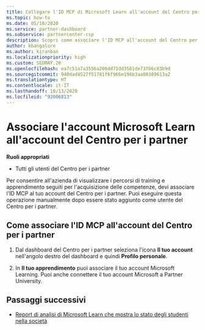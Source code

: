 ```yaml
---
title: Collegare l'ID MCP di Microsoft Learn all'account del Centro per i partner
ms.topic: how-to
ms.date: 05/18/2020
ms.service: partner-dashboard
ms.subservice: partnercenter-csp
description: Scopri come associare l'ID MCP all'account del Centro per i partner, in modo che l'azienda possa visualizzare i percorsi di training e apprendimento svolti per l'acquisizione delle competenze.
author: kbangalore
ms.author: kiranban
ms.localizationpriority: high
ms.custom: SEOMAY.20
ms.openlocfilehash: ea7c51a7a3556a206dd71dd3561de73f66c83b9d
ms.sourcegitcommit: 940dad4527f51781f6f966e196b3aa08389613a2
ms.translationtype: HT
ms.contentlocale: it-IT
ms.lasthandoff: 10/13/2020
ms.locfileid: "92006813"
---
```

# <a name="associate-your-microsoft-learn-account-to-your-partner-center-account"></a>Associare l'account Microsoft Learn all'account del Centro per i partner

**Ruoli appropriati**

- Tutti gli utenti del Centro per i partner

Per consentire all'azienda di visualizzare i percorsi di training e apprendimento seguiti per l'acquisizione delle competenze, devi associare l'ID MCP al tuo account del Centro per i partner. Puoi eseguire questa operazione manualmente dopo essere stato aggiunto come utente del Centro per i partner.

## <a name="how-to-associate-your-mcp-id-to-your-partner-center-account"></a>Come associare l'ID MCP all'account del Centro per i partner

1. Dal dashboard del Centro per i partner seleziona l'icona **Il tuo account** nell'angolo destro del dashboard e quindi **Profilo personale**.

2. In **Il tuo apprendimento** puoi associare il tuo account Microsoft Learning. Puoi anche connettere il tuo account Microsoft a Partner University.

## <a name="next-steps"></a>Passaggi successivi

- [Report di analisi di Microsoft Learn che mostra lo stato degli studenti nella società](ms-learn-analytics.md)